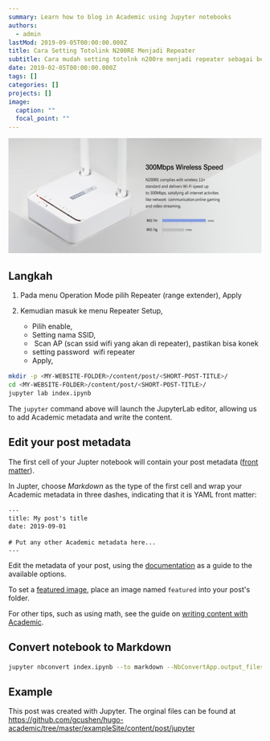 ```yaml
---
summary: Learn how to blog in Academic using Jupyter notebooks
authors:
  - admin
lastMod: 2019-09-05T00:00:00.000Z
title: Cara Setting Totolink N200RE Menjadi Repeater
subtitle: Cara mudah setting totolnk n200re menjadi repeater sebagai berikut
date: 2019-02-05T00:00:00.000Z
tags: []
categories: []
projects: []
image:
  caption: ""
  focal_point: ""
---
```





![png](index_1_0.jpg)

## Langkah

<!--StartFragment-->

1. Pada menu Operation Mode pilih Repeater (range extender), Apply
2. Kemudian masuk ke menu Repeater Setup,

   * Pilih enable, 
   * Setting nama SSID, 
   *  Scan AP (scan ssid wifi yang akan di repeater), pastikan bisa konek
   * setting password  wifi repeater
   * Apply,

<!--EndFragment-->

```bash
mkdir -p <MY-WEBSITE-FOLDER>/content/post/<SHORT-POST-TITLE>/
cd <MY-WEBSITE-FOLDER>/content/post/<SHORT-POST-TITLE>/
jupyter lab index.ipynb
```

The `jupyter` command above will launch the JupyterLab editor, allowing us to add Academic metadata and write the content.

## Edit your post metadata

The first cell of your Jupter notebook will contain your post metadata ([front matter](https://sourcethemes.com/academic/docs/front-matter/)).

In Jupter, choose *Markdown* as the type of the first cell and wrap your Academic metadata in three dashes, indicating that it is YAML front matter: 

```
---
title: My post's title
date: 2019-09-01

# Put any other Academic metadata here...
---
```

Edit the metadata of your post, using the [documentation](https://sourcethemes.com/academic/docs/managing-content) as a guide to the available options.

To set a [featured image](https://sourcethemes.com/academic/docs/managing-content/#featured-image), place an image named `featured` into your post's folder.

For other tips, such as using math, see the guide on [writing content with Academic](https://sourcethemes.com/academic/docs/writing-markdown-latex/). 

## Convert notebook to Markdown

```bash
jupyter nbconvert index.ipynb --to markdown --NbConvertApp.output_files_dir=.
```

## Example

This post was created with Jupyter. The orginal files can be found at https://github.com/gcushen/hugo-academic/tree/master/exampleSite/content/post/jupyter